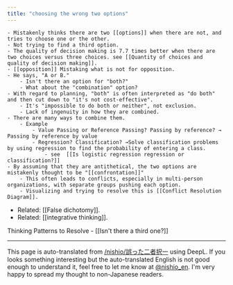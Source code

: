 ```yaml
---
title: "choosing the wrong two options"
---
```


    - Mistakenly thinks there are two [[options]] when there are not, and tries to choose one or the other.
    - Not trying to find a third option.
    - The quality of decision making is 7.7 times better when there are two choices versus three choices. see [[Quantity of choices and quality of decision making]].
    - [[opposition]] Mistaking what is not for opposition.
    - He says, "A or B."
        - Isn't there an option for "both?"
        - What about the "combination" option?
    - With regard to planning, "both" is often interpreted as "do both" and then cut down to "it's not cost-effective".
        - It's "impossible to do both or neither", not exclusion.
        - Lack of ingenuity in how they are combined.
    - There are many ways to combine them.
        - Example
            - Value Passing or Reference Passing? Passing by reference? → Passing by reference by value
            - Regression? Classification? →Solve classification problems by using regression to find the probability of entering a class.
                - see  [[Is logistic regression regression or classification?]]
    - By assuming that they are antithetical, the two options are mistakenly thought to be "[[confrontation]]"
        - This often leads to conflicts, especially in multi-person organizations, with separate groups pushing each option.
        - Visualizing and trying to resolve this is [[Conflict Resolution Diagram]].

- Related: [[False dichotomy]].
- Related: [[integrative thinking]].

Thinking Patterns to Resolve
    - [[Isn't there a third one?]]

---
This page is auto-translated from [/nishio/誤った二者択一](https://scrapbox.io/nishio/誤った二者択一) using DeepL. If you looks something interesting but the auto-translated English is not good enough to understand it, feel free to let me know at [@nishio_en](https://twitter.com/nishio_en). I'm very happy to spread my thought to non-Japanese readers.